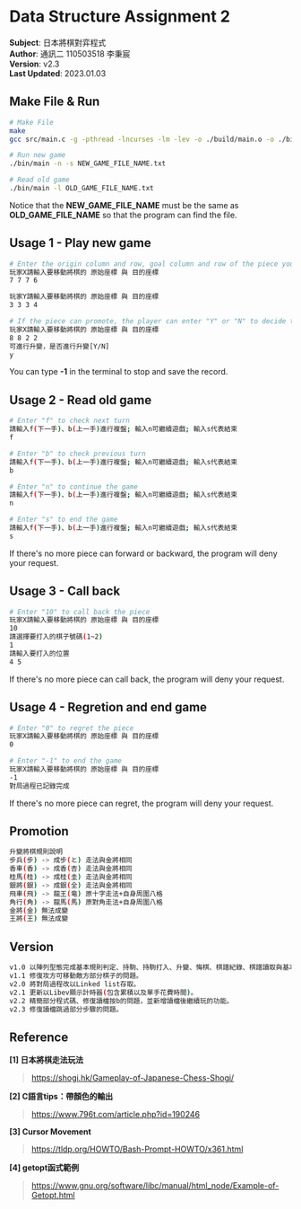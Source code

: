 # Data Structure Assignment 2

**Subject**: 日本將棋對弈程式  
**Author**: 通訊二 110503518 李秉宸  
**Version**: v2.3  
**Last Updated**: 2023.01.03

## Make File & Run

```sh
# Make File
make
gcc src/main.c -g -pthread -lncurses -lm -lev -o ./build/main.o -o ./bin/main

# Run new game
./bin/main -n -s NEW_GAME_FILE_NAME.txt

# Read old game
./bin/main -l OLD_GAME_FILE_NAME.txt
```
Notice that the **NEW_GAME_FILE_NAME** must be the same as **OLD_GAME_FILE_NAME** so that the program can find the file.

## Usage 1 - Play new game
```sh
# Enter the origin column and row, goal column and row of the piece you want to move
玩家X請輸入要移動將棋的 原始座標 與 目的座標
7 7 7 6

玩家Y請輸入要移動將棋的 原始座標 與 目的座標
3 3 3 4

# If the piece can promote, the player can enter "Y" or "N" to decide the state.
玩家X請輸入要移動將棋的 原始座標 與 目的座標
8 8 2 2
可進行升變，是否進行升變[Y/N]
y
```
You can type **-1** in the terminal to stop and save the record.

## Usage 2 - Read old game
```sh
# Enter "f" to check next turn
請輸入f(下一手)、b(上一手)進行複盤; 輸入n可繼續遊戲; 輸入s代表結束
f 

# Enter "b" to check previous turn
請輸入f(下一手)、b(上一手)進行複盤; 輸入n可繼續遊戲; 輸入s代表結束
b

# Enter "n" to continue the game
請輸入f(下一手)、b(上一手)進行複盤; 輸入n可繼續遊戲; 輸入s代表結束
n

# Enter "s" to end the game
請輸入f(下一手)、b(上一手)進行複盤; 輸入n可繼續遊戲; 輸入s代表結束
s
```
If there's no more piece can forward or backward, the program will deny your request.  

## Usage 3 - Call back
```sh
# Enter "10" to call back the piece
玩家X請輸入要移動將棋的 原始座標 與 目的座標
10
請選擇要打入的棋子號碼(1~2)
1
請輸入要打入的位置
4 5
```
If there's no more piece can call back, the program will deny your request.

## Usage 4 - Regretion and end game
```sh
# Enter "0" to regret the piece
玩家X請輸入要移動將棋的 原始座標 與 目的座標
0

# Enter "-1" to end the game
玩家X請輸入要移動將棋的 原始座標 與 目的座標
-1
對局過程已記錄完成
```
If there's no more piece can regret, the program will deny your request.

## Promotion

```sh
升變將棋規則說明
步兵(步) -> 成步(と) 走法與金將相同
香車(香) -> 成香(杏) 走法與金將相同
桂馬(桂) -> 成桂(圭) 走法與金將相同
銀將(銀) -> 成銀(全) 走法與金將相同
飛車(飛) -> 龍王(竜) 原十字走法+自身周圍八格
角行(角) -> 龍馬(馬) 原對角走法+自身周圍八格
金將(金) 無法成變
王將(王) 無法成變
```

## Version

```sh
v1.0 以陣列型態完成基本規則判定、持駒、持駒打入、升變、悔棋、棋譜紀錄、棋譜讀取與基本計時器。
v1.1 修復攻方可移動敵方部分棋子的問題。
v2.0 將對局過程改以Linked list存取。
v2.1 更新以Libev顯示計時器(包含累積以及單手花費時間)。
v2.2 精簡部分程式碼、修復讀檔按b的問題，並新增讀檔後繼續玩的功能。 
v2.3 修復讀檔跳過部分步驟的問題。
```

## Reference
**[1] 日本將棋走法玩法**
> https://shogi.hk/Gameplay-of-Japanese-Chess-Shogi/

**[2] C語言tips：帶顏色的輸出**
> https://www.796t.com/article.php?id=190246

**[3] Cursor Movement**
> https://tldp.org/HOWTO/Bash-Prompt-HOWTO/x361.html

**[4] getopt函式範例**
> https://www.gnu.org/software/libc/manual/html_node/Example-of-Getopt.html